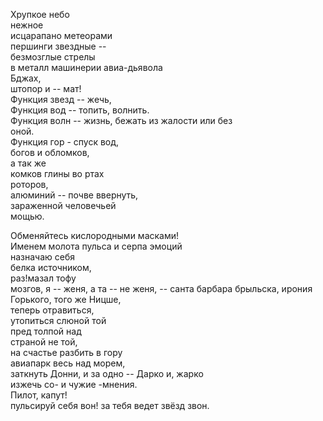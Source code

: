 Хрупкое небо  
нежное   
исцарапано метеорами  
першинги звездные --   
безмозглые стрелы  
в металл машинерии авиа-дьявола  
Бджах,   
штопор и -- 
мат!   
Функция звезд -- жечь,  
Функция вод -- топить, волнить.  
Функция волн -- жизнь, бежать из жалости или без   
оной.  
Функция гор - спуск вод,  
богов и обломков,  
а так же  
комков глины во ртах   
роторов,  
алюминий -- почве ввернуть,  
зараженной человечьей  
мощью.  

Обменяйтесь кислородными 
масками!  
Именем 
молота пульса 
и серпа эмоций  
назначаю себя   
белка источником,  
раз!мазал тофу   
мозгов, я -- женя, а та -- не женя, -- санта барбара брыльска, ирония 
Горького, того же Ницше,   
теперь отравиться,  
утопиться слюной той   
пред толпой над  
страной не той,  
на счастье разбить в гору  
авиапарк весь над морем,   
заткнуть Донни, и за одно -- Дарко и, жарко  
изжечь со- и чужие -мнения.  
Пилот, капут!  
пульcируй себя 
вон! 
за тебя ведет звёзд 
звон.
